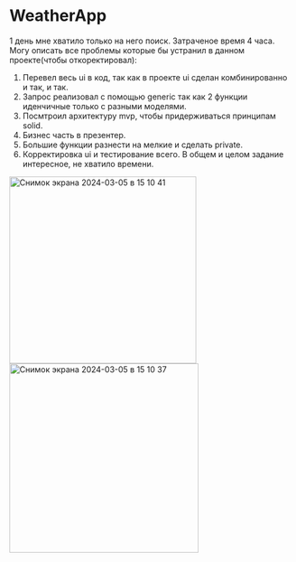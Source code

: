 # WeatherApp
1 день мне хватило только на него поиск.
Затраченое время 4 часа.
Могу описать все проблемы которые бы устранил в данном проекте(чтобы откоректировал):
1. Перевел весь ui в код, так как в проекте ui сделан комбинированно и так, и так.
2. Запрос реализовал с помощью generic так как 2 функции иденчичные только с разными моделями.
3. Посмтроил архитектуру mvp, чтобы придерживаться принципам solid.
4. Бизнес часть в презентер.
5. Большие функции разнести на мелкие и сделать private.
6. Корректировка ui и тестирование всего.
В общем и целом задание интересное, не хватило времени.
<img width="331" alt="Снимок экрана 2024-03-05 в 15 10 41" src="https://github.com/nikolajzdanko8/weatherApp/assets/99721727/0c713b89-8d75-4a0f-a9e0-918a9b0bebe0">
<img width="335" alt="Снимок экрана 2024-03-05 в 15 10 37" src="https://github.com/nikolajzdanko8/weatherApp/assets/99721727/11d82866-bc48-4475-b2e7-fb5b0dbe1b80">
